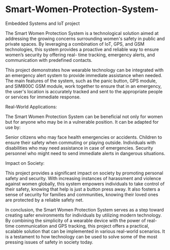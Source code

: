 # Smart-Women-Protection-System-
Embedded Systems and IoT  project


The Smart Women Protection System is a technological solution aimed at addressing the growing concerns surrounding women's safety in public and private spaces. By leveraging a combination of IoT, GPS, and GSM technologies, this system provides a proactive and reliable way to ensure women’s security by offering real- time tracking, emergency alerts, and communication with predefined contacts.

This project demonstrates how wearable technology can be integrated with an emergency alert system to provide immediate assistance when needed. The main features of the system, such as the panic button, GPS module, and SIM800C GSM module, work together to ensure that in an emergency, the user's location is accurately tracked and sent to the appropriate people or services for immediate response.


Real-World Applications:

The Smart Women Protection System can be beneficial not only for women but for anyone who may be in a vulnerable position. It can be adapted for use by:

 Senior citizens who may face health emergencies or accidents.
 Children to ensure their safety when commuting or playing outside.
 Individuals with disabilities who may need assistance in case of emergencies.
 Security personnel who might need to send immediate alerts in dangerous situations.


Impact on Society:

This project provides a significant impact on society by promoting personal safety and security. With increasing instances of harassment and violence against women globally, this system empowers individuals to take control of their safety, knowing that help is just a button press away. It also fosters a sense of security for families and communities, knowing their loved ones are protected by a reliable safety net.

In conclusion, the Smart Women Protection System serves as a step toward creating safer environments for individuals by utilizing modern technology. By combining the simplicity of a wearable device with the power of real-time communication and GPS tracking, this project offers a practical, scalable solution that can be implemented in various real-world scenarios. It is a testament to how technology can be used to solve some of the most pressing issues of safety in society today.

